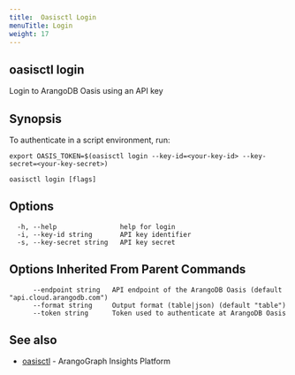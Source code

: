 ```yaml
---
title:  Oasisctl Login
menuTitle: Login
weight: 17
---
```

## oasisctl login

Login to ArangoDB Oasis using an API key

## Synopsis
To authenticate in a script environment, run:
	
	export OASIS_TOKEN=$(oasisctl login --key-id=<your-key-id> --key-secret=<your-key-secret>)


```
oasisctl login [flags]
```

## Options
```
  -h, --help                help for login
  -i, --key-id string       API key identifier
  -s, --key-secret string   API key secret
```

## Options Inherited From Parent Commands
```
      --endpoint string   API endpoint of the ArangoDB Oasis (default "api.cloud.arangodb.com")
      --format string     Output format (table|json) (default "table")
      --token string      Token used to authenticate at ArangoDB Oasis
```

## See also
* [oasisctl](options.md)	 - ArangoGraph Insights Platform

